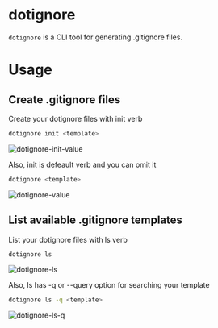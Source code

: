 # dotignore

`dotignore` is a CLI tool for generating .gitignore files. 

# Usage

## Create .gitignore files

Create your dotignore files with init verb

```bash
dotignore init <template>
```
![dotignore-init-value](https://user-images.githubusercontent.com/30300440/130862256-998b5e65-8f01-4e98-8e60-a729f30ff91e.gif)




Also, init is defeault verb and you can omit it

```bash
dotignore <template>
```
![dotignore-value](https://user-images.githubusercontent.com/30300440/130862290-a9182421-0168-4d8e-a697-a7c5be2ac1a9.gif)



## List available .gitignore templates

List your dotignore files with ls verb

```bash
dotignore ls 
```
![dotignore-ls](https://user-images.githubusercontent.com/30300440/130862328-38127d04-3aa1-45bd-a4d0-2117dc1fef18.gif)



Also, ls has -q or --query option for searching your template

```bash
dotignore ls -q <template>
```
![dotignore-ls-q](https://user-images.githubusercontent.com/30300440/130862991-42fe1177-9bff-41e6-b85b-138be7a412c9.gif)
